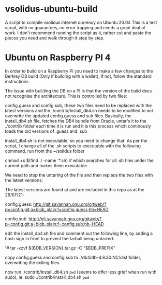 # vsolidus-ubuntu-build
A script to compile vsolidus internet currency on Ubuntu 20.04
This is a test script, with no guarantees, no error trapping and needs a great deal of work. I don't recommend running the script as it, rather cut and paste
the pieces you need and walk through it step by step.

# Ubuntu on Raspberry PI 4

In order to build on a Raspberry PI you need to make a few changes to the Berkley DB build (Only if building with a wallet), if not, follow the standard instructions.

The issue with building the DB on a PI is that the version of the build does not recognise the architecture. This is controlled by two files:

config.guess and config.sub, these two files need to be replaced with the latest versions and the  ./contrib/install_db4.sh needs to be modified to not overwrite the
updated config.guess and sub files. Basically, the install_db4.sh file, fetches the DB4 bundle from Oracle, untar's it to the ./contrib folder each time it is run and
it is this process which continously loads the old versions of .guess and .sub

install_db4.sh is not executable, so you need to change that. As per the script, I change all of the .sh scripts to executable with the following command, run from the ~/solidus folder

chmod +x $(find ./ -name '*.sh) # which searches for all .sh files under the current path and makes them executable

We need to stop the untaring of the file and then replace the two files with the latest versions:

The latest versions are found at and are included in this repo as at the 29/07/21:

config.guess: 
http://git.savannah.gnu.org/gitweb/?p=config.git;a=blob_plain;f=config.guess;hb=HEAD

config.sub: 
http://git.savannah.gnu.org/gitweb/?p=config.git;a=blob_plain;f=config.sub;hb=HEAD

edit the install_db4.sh file and comment out the following line, by adding a hash sign in front to prevent the tarball being untarred:

'# tar -xzvf ${BDB_VERSION}.tar.gz -C "$BDB_PREFIX"

copy config.guess and config.sub to ./db4/db-4.8.30.NC/dist folder, overwriting the exiting files

now run ./contrib/install_db4.sh `pwd` (seems to offer less grief when run with sudo), ie. sudo ./contrib/install_db4.sh `pwd`










